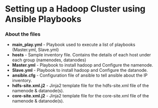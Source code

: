 # Setting up a Hadoop Cluster using Ansible Playbooks
### About the files
- <b>main_play.yml</b> - Playbook used to execute a list of playbooks (Master.yml, Slave.yml)
- <b>hosts</b> - Sample inventory file. Contains the details of each host under each group (namenodes, datanodes)
- <b>Master.yml</b> - Playbook to install hadoop and Configure the namenode.
- <b>Slave.yml</b> - Playbook to install hadoop and Configure the datanode.
- <b>ansible.cfg</b> - Configuration file of ansible to tell ansible about the IP inventory.
- <b>hdfs-site.xml.j2</b> - Jinja2 template file for the hdfs-site.xml file of the namenode & datanode(s).
- <b>core-site.xml.j2</b> - Jinja2 template file for the core-site.xml file of the namenode & datanode(s).
